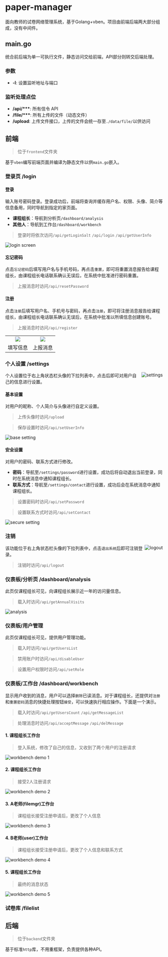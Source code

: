# paper-manager
面向教师的试卷网络管理系统，基于Golang+vben。项目由前端后端两大部分组成，没有中间件。

## main.go
统合前后端为单一可执行文件，静态访问交给前端，API部分则转交后端处理。
### 参数
- **-l**: 设置监听地址与端口
### 监听处理点位
- **/api/\*\*\***: 所有信令 API
- **/file/\*\*\***: 所有上传的文件（动态文件）
- **/upload**: 上传文件接口，上传的文件会统一存至`./data/file/`以供访问


## 前端
> 位于`frontend`文件夹

基于`vben`编写前端页面并编译为静态文件以供`main.go`嵌入。

### 登录页 /login

#### 登录
输入账号密码登录。登录成功后，前端将查询并缓存用户名、权限、头像、简介等信息备用，同时导航到指定的家页面。
- **课程组长**：导航到分析页`/dashboard/analysis`
- **其他人**：导航到工作台`/dashboard/workbench`
> 登录时将依次访问`/api/getLoginSalt` `/api/login` `/api/getUserInfo`

![login screen](https://user-images.githubusercontent.com/41315874/226117983-c1e69916-def0-4746-939a-5041412b755f.png)

#### 忘记密码
点击`忘记密码`后填写用户名与手机号码，再点击`重置`，即可将重置消息报告给课程组长，由课程组长电话联系确认无误后，在系统中批准进行密码重置。
> 上报消息时访问`/api/resetPassword`
#### 注册
点击`注册`后填写用户名、手机号与密码，再点击`注册`，即可将注册消息报告给课程组长，由课程组长电话联系确认无误后，在系统中批准以所填信息创建账号。
> 上报消息时访问`/api/register`

<table>
	<tr>
		<td align="center"><img src="https://user-images.githubusercontent.com/41315874/226804117-40cfe055-d4ca-440f-9129-1599a126f520.png"></td>
		<td align="center"><img src="https://user-images.githubusercontent.com/41315874/226804339-936e38df-e8ea-4d85-a29f-75f191538fee.png"></td>
	</tr>
    <tr>
		<td align="center">填写信息</td>
		<td align="center">上报消息</td>
	</tr>
</table>

### 个人设置 /settings

<img align="right" src="https://user-images.githubusercontent.com/41315874/226120888-ce79c227-7f0f-4681-ab74-99ce4433d768.png" alt="settings" />

个人设置位于右上角状态栏头像的下拉列表中，点击后即可对用户自己的信息进行设置。
#### 基本设置
对用户的昵称、个人简介与头像进行自定义设置。
> 上传头像时访问`/upload`

> 保存设置时访问`/api/setUserInfo`

![base setting](https://user-images.githubusercontent.com/41315874/226120541-e2cc77e7-6601-49bb-8f8e-fe6d348f210b.png)

#### 安全设置
对用户的密码、联系方式进行修改。
- **密码**：导航至`/settings/password`进行设置，成功后将自动退出当前登录，同时在系统消息中通知课程组长。
- **联系方式**：导航至`/settings/contact`进行设置，成功后会在系统消息中通知课程组长。
> 设置密码时访问`/api/setPassword`

> 设置联系方式时访问`/api/setContact`

![secure setting](https://user-images.githubusercontent.com/41315874/226120560-83a8fa95-f2db-4202-8aee-a99c32b55b43.png)

### 注销

<img align="right" src="https://user-images.githubusercontent.com/41315874/226120865-9f8d57bf-3884-420e-9ff6-008f50fb52d6.png" alt="logout" />

该功能位于右上角状态栏头像的下拉列表中，点击`退出系统`后即可注销登录。
> 注销时访问`/api/logout`

### 仪表板/分析页 /dashboard/analysis
此页仅课程组长可见，向课程组长展示近一年的访问量信息。
> 载入时访问`/api/getAnnualVisits`

![analysis](https://user-images.githubusercontent.com/41315874/226802920-f6b43a7b-6191-4dcb-9f48-364c161c1cfd.png)

### 仪表板/用户管理
此页仅课程组长可见，提供用户管理功能。
> 载入时访问`/api/getUsersList`

> 禁用账户时访问`/api/disableUser`

> 设置用户权限时访问`/api/setRole`

### 仪表板/工作台 /dashboard/workbench
显示用户收到的消息，用户可以选择`删除`已读消息。对于课程组长，还提供对`注册`和`重置密码`消息的快捷处理按钮`接受`，可以快速执行相应操作。下面是一个演示。
> 载入时访问`/api/getUsersCount` `/api/getMessageList`

> 处理消息时访问`/api/acceptMessage` `/api/delMessage`
#### 1. 课程组长工作台
> 登入系统，修改了自己的信息，又收到了两个用户的注册请求

![workbench demo 1](https://user-images.githubusercontent.com/41315874/226808521-92b2a857-4b56-4185-b654-759e2d43d415.png)

#### 2. 课程组长工作台
> 接受2人注册请求

![workbench demo 2](https://user-images.githubusercontent.com/41315874/226808582-ebea1c32-a69f-4054-8b46-8f3f5799eb9f.png)

#### 3. A老师(filemgr)工作台
> 课程组长接受注册申请后，更改了个人信息

![workbench demo 3](https://user-images.githubusercontent.com/41315874/226806112-344bafc1-70f1-4408-bcd0-2cd6896c7269.png)

#### 4. B老师(user)工作台
> 课程组长接受注册申请后，更改了个人信息和联系方式

![workbench demo 4](https://user-images.githubusercontent.com/41315874/226806143-ce5a833a-f30d-4f51-945e-bf4b83459758.png)

#### 5. 课程组长工作台
> 最终的消息状态

![workbench demo 5](https://user-images.githubusercontent.com/41315874/226806212-8ad2406c-2172-4a58-a0c9-7d65081dd3e8.png)


### 试卷库 /filelist


## 后端
> 位于`backend`文件夹

基于标准`http`库，不用重框架，负责提供各种API。
